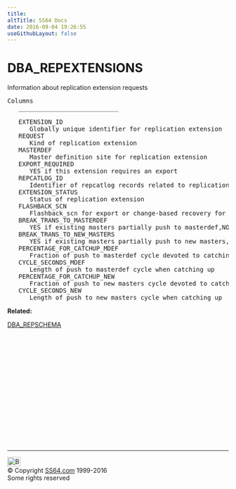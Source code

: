 ```yaml
---
title:
altTitle: SS64 Docs
date: 2016-09-04 19:26:55
useGithubLayout: false
---
```

<!-- #BeginLibraryItem "/Library/head_orad.lbi" --><!-- #EndLibraryItem --><h1>DBA_REPEXTENSIONS </h1><p> Information about replication extension requests </p> 
 
<pre>Columns
   ___________________________
 
   EXTENSION_ID
      Globally unique identifier for replication extension
   REQUEST
      Kind of replication extension
   MASTERDEF
      Master definition site for replication extension
   EXPORT_REQUIRED
      YES if this extension requires an export
   REPCATLOG_ID
      Identifier of repcatlog records related to replication extension
   EXTENSION_STATUS
      Status of replication extension
   FLASHBACK_SCN
      Flashback_scn for export or change-based recovery for replication extension
   BREAK_TRANS_TO_MASTERDEF
      YES if existing masters partially push to masterdef,NO if no pushing
   BREAK_TRANS_TO_NEW_MASTERS
      YES if existing masters partially push to new masters,NO if no pushing
   PERCENTAGE_FOR_CATCHUP_MDEF
      Fraction of push to masterdef cycle devoted to catching up
   CYCLE_SECONDS_MDEF
      Length of push to masterdef cycle when catching up
   PERCENTAGE_FOR_CATCHUP_NEW
      Fraction of push to new masters cycle devoted to catching up
   CYCLE_SECONDS_NEW
      Length of push to new masters cycle when catching up</pre>
<p><b>Related:</b></p>
<p><a href="DBA_REPSCHEMA.html">DBA_REPSCHEMA</a></p><!-- #BeginLibraryItem "/Library/foot_orad.lbi" --><p>
<!-- oracle-footer -->
<ins class="adsbygoogle" style="display:inline-block;width:300px;height:250px" data-ad-client="ca-pub-6140977852749469" data-ad-slot="4275490898"></ins>
<script>
(adsbygoogle = window.adsbygoogle || []).push({});
</script></p>
<hr>
<div id="bl" class="footer"><a href="DBA_REPEXTENSIONS.html#"><img src="../images/top.png" width="30" height="22" alt="Back to the Top"></a></div>
<div id="br" class="footer, tagline">© Copyright <a href="../index.html">SS64.com</a> 1999-2016<br>
Some rights reserved</div>
<!-- #EndLibraryItem -->

